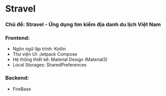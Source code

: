 # Stravel

### Chủ đề: Stravel - Ứng dụng tìm kiếm địa danh du lịch Việt Nam
### Frontend:
- Ngôn ngữ lập trình: Kotlin
- Thư viện UI: Jetpack Compose 
- Hệ thống thiết kế: Material Design (Material3)
- Local Storages: SharedPreferences
### Backend:
- FireBase
